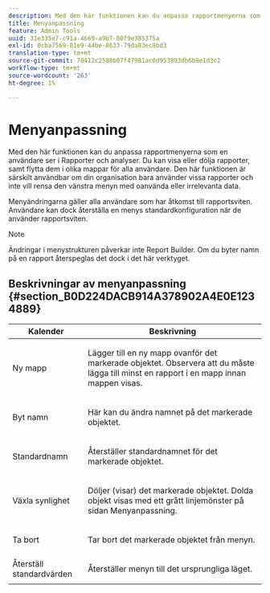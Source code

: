 ```yaml
---
description: Med den här funktionen kan du anpassa rapportmenyerna som en användare ser i Rapporter och analyser. Du kan visa eller dölja rapporter, samt flytta dem i olika mappar för alla användare. Den här funktionen är särskilt användbar om din organisation bara använder vissa rapporter och inte vill rensa den vänstra menyn med oanvända eller irrelevanta data.
title: Menyanpassning
feature: Admin Tools
uuid: 31e335e7-c91a-4669-a9b7-00f9e385375a
exl-id: 0cba7569-81e9-44be-8633-79da83ec8bd3
translation-type: tm+mt
source-git-commit: 78412c2588b07f47981ac0d953893db6b9e1d3c2
workflow-type: tm+mt
source-wordcount: '263'
ht-degree: 1%

---
```


# Menyanpassning

Med den här funktionen kan du anpassa rapportmenyerna som en användare ser i Rapporter och analyser. Du kan visa eller dölja rapporter, samt flytta dem i olika mappar för alla användare. Den här funktionen är särskilt användbar om din organisation bara använder vissa rapporter och inte vill rensa den vänstra menyn med oanvända eller irrelevanta data.

Menyändringarna gäller alla användare som har åtkomst till rapportsviten. Användare kan dock återställa en menys standardkonfiguration när de använder rapportsviten.

>[!NOTE]
>
>Ändringar i menystrukturen påverkar inte Report Builder. Om du byter namn på en rapport återspeglas det dock i det här verktyget.

## Beskrivningar av menyanpassning {#section_B0D224DACB914A378902A4E0E1234889}

<table id="table_E609632569EB499184E56618C2CEF742"> 
 <thead> 
  <tr> 
   <th colname="col1" class="entry"> Kalender </th> 
   <th colname="col2" class="entry"> Beskrivning </th> 
  </tr> 
 </thead>
 <tbody> 
  <tr> 
   <td colname="col1"> <span class="wintitle"> Ny mapp</span> </td> 
   <td colname="col2"> <p> Lägger till en ny mapp ovanför det markerade objektet. Observera att du måste lägga till minst en rapport i en mapp innan mappen visas. </p> </td> 
  </tr> 
  <tr> 
   <td colname="col1"> <span class="wintitle"> Byt namn</span> </td> 
   <td colname="col2"> <p> Här kan du ändra namnet på det markerade objektet. </p> </td> 
  </tr> 
  <tr> 
   <td colname="col1"> <span class="wintitle"> Standardnamn</span> </td> 
   <td colname="col2"> <p> Återställer standardnamnet för det markerade objektet. </p> </td> 
  </tr> 
  <tr> 
   <td colname="col1"> <span class="wintitle"> Växla synlighet</span> </td> 
   <td colname="col2"> <p> Döljer (visar) det markerade objektet. Dolda objekt visas med ett grått linjemönster på sidan Menyanpassning. </p> </td> 
  </tr> 
  <tr> 
   <td colname="col1"> <span class="wintitle"> Ta bort</span> </td> 
   <td colname="col2"> <p> Tar bort det markerade objektet från menyn. </p> </td> 
  </tr> 
  <tr> 
   <td colname="col1"> <span class="wintitle"> Återställ standardvärden</span> </td> 
   <td colname="col2"> <p> Återställer menyn till det ursprungliga läget. </p> </td> 
  </tr> 
 </tbody> 
</table>
